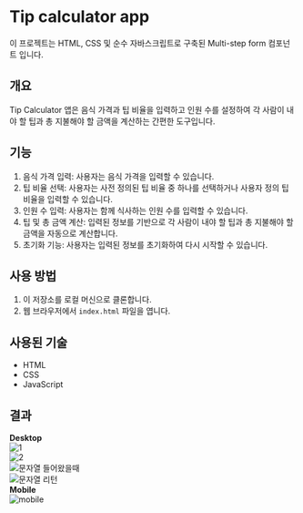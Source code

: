 # Tip calculator app

이 프로젝트는 HTML, CSS 및 순수 자바스크립트로 구축된 Multi-step form 컴포넌트 입니다.

## 개요

Tip Calculator 앱은 음식 가격과 팁 비율을 입력하고 인원 수를 설정하여 각 사람이 내야 할 팁과 총 지불해야 할 금액을 계산하는 간편한 도구입니다.

## 기능

1. 음식 가격 입력: 사용자는 음식 가격을 입력할 수 있습니다.
2. 팁 비율 선택: 사용자는 사전 정의된 팁 비율 중 하나를 선택하거나 사용자 정의 팁 비율을 입력할 수 있습니다.
3. 인원 수 입력: 사용자는 함께 식사하는 인원 수를 입력할 수 있습니다.
4. 팁 및 총 금액 계산: 입력된 정보를 기반으로 각 사람이 내야 할 팁과 총 지불해야 할 금액을 자동으로 계산합니다.
5. 초기화 기능: 사용자는 입력된 정보를 초기화하여 다시 시작할 수 있습니다.

## 사용 방법

1. 이 저장소를 로컬 머신으로 클론합니다.
2. 웹 브라우저에서 `index.html` 파일을 엽니다.

## 사용된 기술

- HTML
- CSS
- JavaScript

## 결과
**Desktop** </br>
![1](https://github.com/catmaker/Frontend-Challenge/assets/114233139/8e93219b-4fe7-4987-8ee3-03b969c355dd) </br>
![2](https://github.com/catmaker/Frontend-Challenge/assets/114233139/7c32d3a5-55f1-4c97-8c79-f01038cb8c05)
</br>
![문자열 들어왔을때](https://github.com/catmaker/Frontend-Challenge/assets/114233139/09e28c80-f680-49fd-8009-c46a6452e118)
</br>
![문자열 리턴](https://github.com/catmaker/Frontend-Challenge/assets/114233139/88b90a19-d2fc-4dea-a65a-5e6442ab5133)
</br>
**Mobile** </br>
![mobile](https://github.com/catmaker/Frontend-Challenge/assets/114233139/4f27bfb6-e988-4123-93bd-f1650e4ec3e5)
